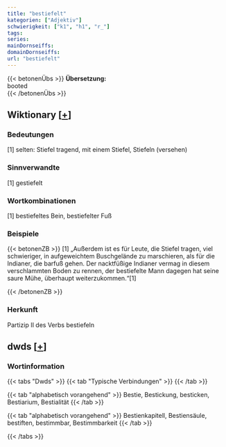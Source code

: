 ```yaml
---
title: "bestiefelt"
kategorien: ["Adjektiv"]
schwierigkeit: ["k1", "h1", "r_"]
tags:
series:
mainDornseiffs:
domainDornseiffs:
url: "bestiefelt"
---
```


{{< betonenÜbs >}}
**Übersetzung:**  
booted  
{{< /betonenÜbs >}}

## Wiktionary [[+](https://de.wiktionary.org/wiki/bestiefelt)]

### Bedeutungen
[1] selten: Stiefel tragend, mit einem Stiefel, Stiefeln (versehen)  

### Sinnverwandte
[1] gestiefelt  

### Wortkombinationen
[1] bestiefeltes Bein, bestiefelter Fuß  

### Beispiele
{{< betonenZB >}}
[1] „Außerdem ist es für Leute, die Stiefel tragen, viel schwieriger, in aufgeweichtem Buschgelände zu marschieren, als für die Indianer, die barfuß gehen. Der nacktfüßige Indianer vermag in diesem verschlammten Boden zu rennen, der bestiefelte Mann dagegen hat seine saure Mühe, überhaupt weiterzukommen.“[1]  

{{< /betonenZB >}}
### Herkunft
Partizip II des Verbs bestiefeln  



## dwds [[+](https://www.dwds.de/wb/bestiefelt)]

### Wortinformation
{{< tabs "Dwds" >}}
{{< tab "Typische Verbindungen" >}}
{{< /tab >}}

{{< tab "alphabetisch vorangehend" >}}
Bestie, Bestickung, besticken, Bestiarium, Bestialität
{{< /tab >}}

{{< tab "alphabetisch vorangehend" >}}
Bestienkapitell, Bestiensäule, bestiften, bestimmbar, Bestimmbarkeit
{{< /tab >}}

{{< /tabs >}}

